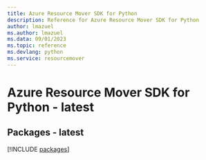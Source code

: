 ```yaml
---
title: Azure Resource Mover SDK for Python
description: Reference for Azure Resource Mover SDK for Python
author: lmazuel
ms.author: lmazuel
ms.data: 09/01/2023
ms.topic: reference
ms.devlang: python
ms.service: resourcemover
---
```

# Azure Resource Mover SDK for Python - latest
## Packages - latest
[!INCLUDE [packages](resource-mover-index.md)]